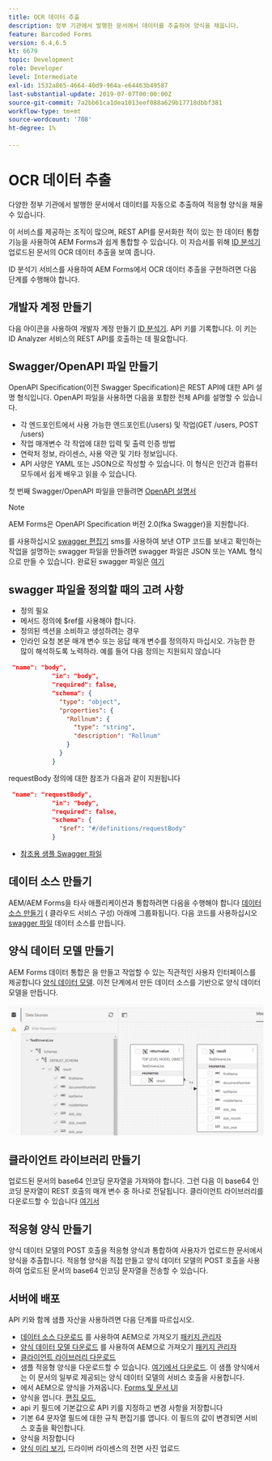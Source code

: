 ```yaml
---
title: OCR 데이터 추출
description: 정부 기관에서 발행한 문서에서 데이터를 추출하여 양식을 채웁니다.
feature: Barcoded Forms
version: 6.4,6.5
kt: 6679
topic: Development
role: Developer
level: Intermediate
exl-id: 1532a865-4664-40d9-964a-e64463b49587
last-substantial-update: 2019-07-07T00:00:00Z
source-git-commit: 7a2bb61ca1dea1013eef088a629b17718dbbf381
workflow-type: tm+mt
source-wordcount: '708'
ht-degree: 1%

---
```


# OCR 데이터 추출

다양한 정부 기관에서 발행한 문서에서 데이터를 자동으로 추출하여 적응형 양식을 채울 수 있습니다.

이 서비스를 제공하는 조직이 많으며, REST API를 문서화한 적이 있는 한 데이터 통합 기능을 사용하여 AEM Forms과 쉽게 통합할 수 있습니다. 이 자습서를 위해 [ID 분석기](https://www.idanalyzer.com/) 업로드된 문서의 OCR 데이터 추출을 보여 줍니다.

ID 분석기 서비스를 사용하여 AEM Forms에서 OCR 데이터 추출을 구현하려면 다음 단계를 수행해야 합니다.

## 개발자 계정 만들기

다음 아이콘을 사용하여 개발자 계정 만들기 [ID 분석기](https://portal.idanalyzer.com/signin.html). API 키를 기록합니다. 이 키는 ID Analyzer 서비스의 REST API를 호출하는 데 필요합니다.

## Swagger/OpenAPI 파일 만들기

OpenAPI Specification(이전 Swagger Specification)은 REST API에 대한 API 설명 형식입니다. OpenAPI 파일을 사용하면 다음을 포함한 전체 API를 설명할 수 있습니다.

* 각 엔드포인트에서 사용 가능한 엔드포인트(/users) 및 작업(GET /users, POST /users)
* 작업 매개변수 각 작업에 대한 입력 및 출력 인증 방법
* 연락처 정보, 라이센스, 사용 약관 및 기타 정보입니다.
* API 사양은 YAML 또는 JSON으로 작성할 수 있습니다. 이 형식은 인간과 컴퓨터 모두에서 쉽게 배우고 읽을 수 있습니다.

첫 번째 Swagger/OpenAPI 파일을 만들려면 [OpenAPI 설명서](https://swagger.io/docs/specification/2-0/basic-structure/)

>[!NOTE]
> AEM Forms은 OpenAPI Specification 버전 2.0(fka Swagger)을 지원합니다.

를 사용하십시오 [swagger 편집기](https://editor.swagger.io/) sms를 사용하여 보낸 OTP 코드를 보내고 확인하는 작업을 설명하는 swagger 파일을 만들려면 swagger 파일은 JSON 또는 YAML 형식으로 만들 수 있습니다. 완료된 swagger 파일은 [여기](assets/drivers-license-swagger.zip)

## swagger 파일을 정의할 때의 고려 사항

* 정의 필요
* 메서드 정의에 $ref를 사용해야 합니다.
* 정의된 섹션을 소비하고 생성하려는 경우
* 인라인 요청 본문 매개 변수 또는 응답 매개 변수를 정의하지 마십시오. 가능한 한 많이 해석하도록 노력하라. 예를 들어 다음 정의는 지원되지 않습니다

```json
 "name": "body",
            "in": "body",
            "required": false,
            "schema": {
              "type": "object",
              "properties": {
                "Rollnum": {
                  "type": "string",
                  "description": "Rollnum"
                }
              }
            }
```

requestBody 정의에 대한 참조가 다음과 같이 지원됩니다

```json
 "name": "requestBody",
            "in": "body",
            "required": false,
            "schema": {
              "$ref": "#/definitions/requestBody"
            }
```

* [참조용 샘플 Swagger 파일](assets/sample-swagger.json)

## 데이터 소스 만들기

AEM/AEM Forms을 타사 애플리케이션과 통합하려면 다음을 수행해야 합니다 [데이터 소스 만들기](https://experienceleague.adobe.com/docs/experience-manager-learn/forms/ic-web-channel-tutorial/parttwo.html) ( 클라우드 서비스 구성) 아래에 그룹화됩니다. 다음 코드를 사용하십시오 [swagger 파일](assets/drivers-license-swagger.zip) 데이터 소스를 만듭니다.

## 양식 데이터 모델 만들기

AEM Forms 데이터 통합은 을 만들고 작업할 수 있는 직관적인 사용자 인터페이스를 제공합니다 [양식 데이터 모델](https://experienceleague.adobe.com/docs/experience-manager-65/forms/form-data-model/create-form-data-models.html). 이전 단계에서 만든 데이터 소스를 기반으로 양식 데이터 모델을 만듭니다.

![fdm](assets/test-dl-fdm.PNG)

## 클라이언트 라이브러리 만들기

업로드된 문서의 base64 인코딩 문자열을 가져와야 합니다. 그런 다음 이 base64 인코딩 문자열이 REST 호출의 매개 변수 중 하나로 전달됩니다.
클라이언트 라이브러리를 다운로드할 수 있습니다 [여기서](assets/drivers-license-client-lib.zip)

## 적응형 양식 만들기

양식 데이터 모델의 POST 호출을 적응형 양식과 통합하여 사용자가 업로드한 문서에서 양식을 추출합니다. 적응형 양식을 직접 만들고 양식 데이터 모델의 POST 호출을 사용하여 업로드된 문서의 base64 인코딩 문자열을 전송할 수 있습니다.

## 서버에 배포

API 키와 함께 샘플 자산을 사용하려면 다음 단계를 따르십시오.

* [데이터 소스 다운로드](assets/drivers-license-source.zip) 를 사용하여 AEM으로 가져오기 [패키지 관리자](http://localhost:4502/crx/packmgr/index.jsp)
* [양식 데이터 모델 다운로드](assets/drivers-license-fdm.zip) 를 사용하여 AEM으로 가져오기 [패키지 관리자](http://localhost:4502/crx/packmgr/index.jsp)
* [클라이언트 라이브러리 다운로드](assets/drivers-license-client-lib.zip)
* 샘플 적응형 양식을 다운로드할 수 있습니다. [여기에서 다운로드](assets/adaptive-form-dl.zip). 이 샘플 양식에서는 이 문서의 일부로 제공되는 양식 데이터 모델의 서비스 호출을 사용합니다.
* 에서 AEM으로 양식을 가져옵니다. [Forms 및 문서 UI](http://localhost:4502/aem/forms.html/content/dam/formsanddocuments)
* 양식을 엽니다. [편집 모드.](http://localhost:4502/editor.html/content/forms/af/driverslicenseandpassport.html)
* api 키 필드에 기본값으로 API 키를 지정하고 변경 사항을 저장합니다
* 기본 64 문자열 필드에 대한 규칙 편집기를 엽니다. 이 필드의 값이 변경되면 서비스 호출을 확인합니다.
* 양식을 저장합니다
* [양식 미리 보기](http://localhost:4502/content/dam/formsanddocuments/driverslicenseandpassport/jcr:content?wcmmode=disabled), 드라이버 라이센스의 전면 사진 업로드
